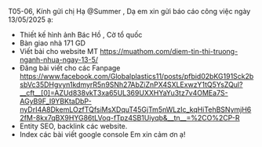 T05-06,
Kính gửi chị Hạ @Summer ,
Dạ em xin gửi báo cáo công việc ngày 13/05/2025 ạ:
- Thiết kế hình ảnh Bác Hồ , Cờ tổ quốc 
- Bàn giao nhà 171 GD
- Viết bài cho website MT
https://muathom.com/diem-tin-thi-truong-nganh-nhua-ngay-13-5/
- Đăng bài viết cho các Fanpage
https://www.facebook.com/Globalplastics11/posts/pfbid02bKG191Sck2bsbVc35DHgvyn1kdmyrR5n9SNh27AbZiZnPX4SXLExwzY1tQ5YsZQul?__cft__[0]=AZUd838vkT3xa65UL369UXXHYaYu3tz7v4OMEa7S-AGyB9F_I9YBKtaDbP-nyDrI4A8DkemLOzfTQfsiMsXDquT45GjTm5nWLzIc_kqHiTehBSNymjH62fM-8kx7qBX9HYG86tLVoq-fTpz4SB1Uiyqb&__tn__=%2CO%2CP-R
- Entity SEO, backlink các website.
- Index các bài viết google console
Em xin cảm ơn ạ!


